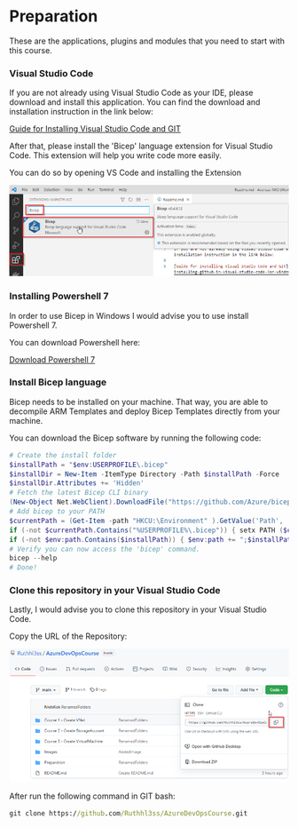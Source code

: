 # Preparation

These are the applications, plugins and modules that you need to start with this course. 

### Visual Studio Code

If you are not already using Visual Studio Code as your IDE, please download and install this application. You can find the download and installation instruction in the link below:

[Guide for Installing Visual Studio Code and GIT](https://towardsdatascience.com/installing-github-in-visual-studio-code-for-windows-10-6abd3325ab1)


After that, please install the 'Bicep' language extension for Visual Studio Code. This extension will help you write code more easily.

You can do so by opening VS Code and installing the Extension

![Image of BicepExtension](https://github.com/Ruthhl3ss/AzureDevOpsCourse/blob/main/Images/BicepExtension.png)


### Installing Powershell 7

In order to use Bicep in Windows I would advise you to use install Powershell 7.

You can download Powershell here:

[Download Powershell 7](https://github.com/PowerShell/PowerShell/releases/download/v7.1.4/PowerShell-7.1.4-win-x64.msi)


### Install Bicep language

Bicep needs to be installed on your machine. That way, you are able to decompile ARM Templates and deploy Bicep Templates directly from your machine.

You can download the Bicep software by running the following code:

````Powershell
# Create the install folder
$installPath = "$env:USERPROFILE\.bicep"
$installDir = New-Item -ItemType Directory -Path $installPath -Force
$installDir.Attributes += 'Hidden'
# Fetch the latest Bicep CLI binary
(New-Object Net.WebClient).DownloadFile("https://github.com/Azure/bicep/releases/latest/download/bicep-win-x64.exe", "$installPath\bicep.exe")
# Add bicep to your PATH
$currentPath = (Get-Item -path "HKCU:\Environment" ).GetValue('Path', '', 'DoNotExpandEnvironmentNames')
if (-not $currentPath.Contains("%USERPROFILE%\.bicep")) { setx PATH ($currentPath + ";%USERPROFILE%\.bicep") }
if (-not $env:path.Contains($installPath)) { $env:path += ";$installPath" }
# Verify you can now access the 'bicep' command.
bicep --help
# Done!

````

### Clone this repository in your Visual Studio Code

Lastly, I would advise you to clone this repository in your Visual Studio Code.

Copy the URL of the Repository:

![Image of CopyURL](https://github.com/Ruthhl3ss/AzureDevOpsCourse/blob/main/Images/CloningRepository.png)

After run the following command in GIT bash:

````cmd
git clone https://github.com/Ruthhl3ss/AzureDevOpsCourse.git
````
